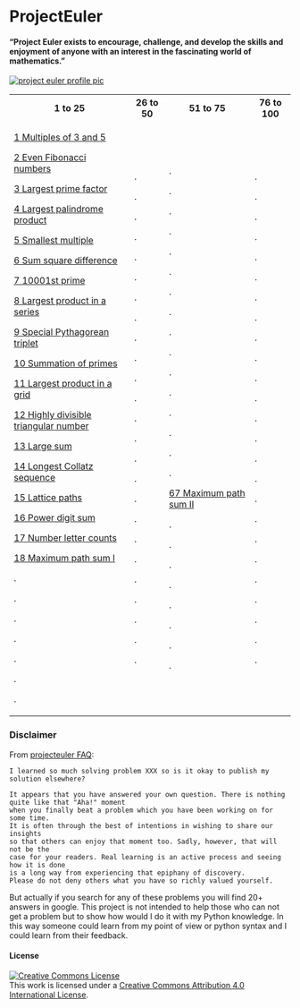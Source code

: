 # ProjectEuler
#### “Project Euler exists to encourage, challenge, and develop the skills and enjoyment of anyone with an interest in the fascinating world of mathematics.”

[![project euler profile pic](https://projecteuler.net/profile/Yadkee.png "Project Euler User")](https://projecteuler.net/)

<table>
  <tr>
    <th>1 to 25</th>
    <th>26 to 50</th>
    <th>51 to 75</th>
    <th>76 to 100</th>
  </tr>
<tr><td>

[1	Multiples of 3 and 5	](/problems[1-25]/problem001.py)

[2	Even Fibonacci numbers	](/problems[1-25]/problem002.py)

[3	Largest prime factor	](/problems[1-25]/problem003.py)

[4	Largest palindrome product	](/problems[1-25]/problem004.py)

[5	Smallest multiple	](/problems[1-25]/problem005.py)

[6	Sum square difference	](/problems[1-25]/problem006.py)

[7	10001st prime	](/problems[1-25]/problem007.py)

[8	Largest product in a series	](/problems[1-25]/problem008.py)

[9	Special Pythagorean triplet	](/problems[1-25]/problem009.py)

[10	Summation of primes	](/problems[1-25]/problem010.py)

[11	Largest product in a grid	](/problems[1-25]/problem011.py)

[12	Highly divisible triangular number	](/problems[1-25]/problem012.py)

[13	Large sum	](/problems[1-25]/problem013.py)

[14	Longest Collatz sequence	](/problems[1-25]/problem014.py)

[15	Lattice paths	](/problems[1-25]/problem015.py)

[16	Power digit sum	](/problems[1-25]/problem016.py)

[17	Number letter counts	](/problems[1-25]/problem017.py)

[18	Maximum path sum I	](/problems[1-25]/problem018.py)

.

.

.

.

.

.

.</td><td>

.

.

.

.

.

.

.

.

.

.

.

.

.

.

.

.

.

.

.

.

.

.

.

.

.</td><td>

.

.

.

.

.

.

.

.

.

.

.

.

.

.

.

.

[67	Maximum path sum II	](/problems[51-75]/problem067.py)

.

.

.

.

.

.

.

.</td><td>

.

.

.

.

.

.

.

.

.

.

.

.

.

.

.

.

.

.

.

.

.

.

.

.

.</td></tr>
</table>

### Disclaimer
From [projecteuler FAQ](https://projecteuler.net/about "Project Euler FAQ"):
```
I learned so much solving problem XXX so is it okay to publish my solution elsewhere?

It appears that you have answered your own question. There is nothing quite like that "Aha!" moment
when you finally beat a problem which you have been working on for some time.
It is often through the best of intentions in wishing to share our insights
so that others can enjoy that moment too. Sadly, however, that will not be the
case for your readers. Real learning is an active process and seeing how it is done
is a long way from experiencing that epiphany of discovery.
Please do not deny others what you have so richly valued yourself.
```

But actually if you search for any of these problems you will find 20+ answers in google.
This project is not intended to help those who can not get a problem but to show
how would I do it with my Python knowledge. In this way someone could learn from my
point of view or python syntax and I could learn from their feedback.

#### License
<a rel="license" href="http://creativecommons.org/licenses/by/4.0/"><img alt="Creative Commons License" style="border-width:0" src="https://i.creativecommons.org/l/by/4.0/80x15.png" /></a><br />This work is licensed under a <a rel="license" href="http://creativecommons.org/licenses/by/4.0/">Creative Commons Attribution 4.0 International License</a>.